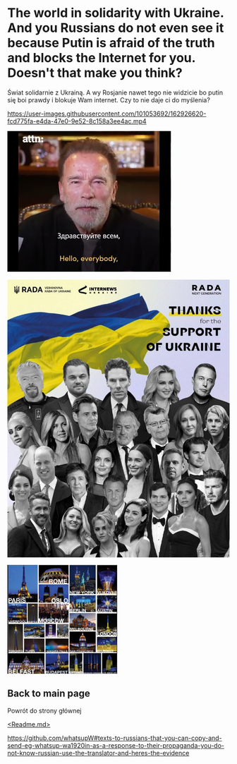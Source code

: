 # The world in solidarity with Ukraine. And you Russians do not even see it because Putin is afraid of the truth and blocks the Internet for you. Doesn't that make you think?
Świat solidarnie z Ukrainą. A wy Rosjanie nawet tego nie widzicie bo putin się boi prawdy i blokuje Wam internet. Czy to nie daje ci do myślenia?

https://user-images.githubusercontent.com/101053692/162926620-fcd775fa-e4da-47e0-9e52-8c158a3ee4ac.mp4

[![Arnold](https://github.com/whatsupW/whatsupW/blob/main/img/2/Arnold_Schwarzenegger.PNG)](https://github.com/whatsupW/whatsupW/blob/main/Arnold_Schwarzenegger.mp4?raw=true)

![Idole.jpg](https://github.com/whatsupW/whatsupW/blob/main/img/2/Idole.jpg)

![Miasta.jpg](https://github.com/whatsupW/whatsupW/blob/main/img/2/miasta.PNG)

## Back to main page
Powrót do strony głównej

[<Readme.md>](<https://github.com/whatsupW/whatsupW/blob/main/README.md#texts-to-russians-that-you-can-copy-and-send-eg-whatsup-wa1920in-as-a-response-to-their-propaganda-you-do-not-know-russian-use-the-translator-and-heres-the-evidence>)

https://github.com/whatsupW#texts-to-russians-that-you-can-copy-and-send-eg-whatsup-wa1920in-as-a-response-to-their-propaganda-you-do-not-know-russian-use-the-translator-and-heres-the-evidence
